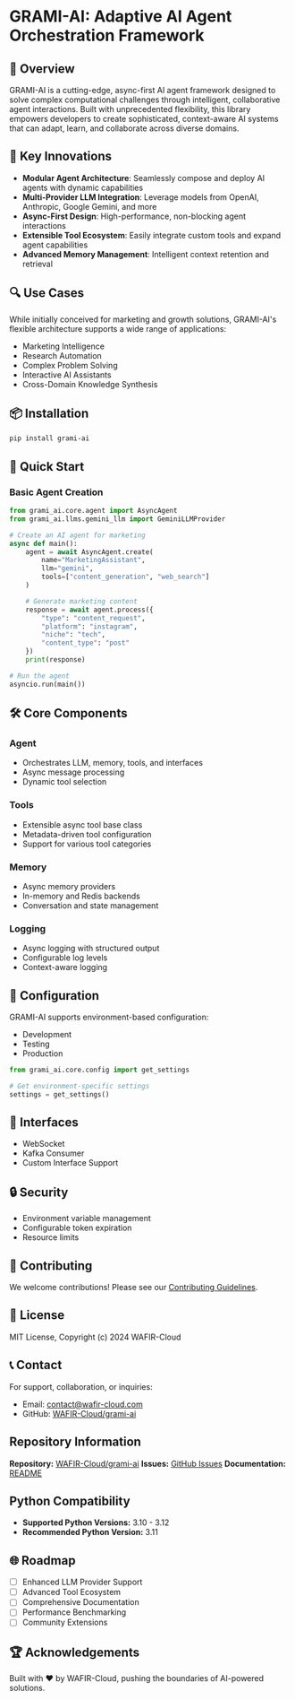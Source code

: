 # GRAMI-AI: Adaptive AI Agent Orchestration Framework

## 🚀 Overview

GRAMI-AI is a cutting-edge, async-first AI agent framework designed to solve complex computational challenges through intelligent, collaborative agent interactions. Built with unprecedented flexibility, this library empowers developers to create sophisticated, context-aware AI systems that can adapt, learn, and collaborate across diverse domains.

## 🌟 Key Innovations

- **Modular Agent Architecture**: Seamlessly compose and deploy AI agents with dynamic capabilities
- **Multi-Provider LLM Integration**: Leverage models from OpenAI, Anthropic, Google Gemini, and more
- **Async-First Design**: High-performance, non-blocking agent interactions
- **Extensible Tool Ecosystem**: Easily integrate custom tools and expand agent capabilities
- **Advanced Memory Management**: Intelligent context retention and retrieval

## 🔍 Use Cases

While initially conceived for marketing and growth solutions, GRAMI-AI's flexible architecture supports a wide range of applications:
- Marketing Intelligence
- Research Automation
- Complex Problem Solving
- Interactive AI Assistants
- Cross-Domain Knowledge Synthesis

## 📦 Installation

```bash
pip install grami-ai
```

## 🚀 Quick Start

### Basic Agent Creation

```python
from grami_ai.core.agent import AsyncAgent
from grami_ai.llms.gemini_llm import GeminiLLMProvider

# Create an AI agent for marketing
async def main():
    agent = await AsyncAgent.create(
        name="MarketingAssistant",
        llm="gemini",
        tools=["content_generation", "web_search"]
    )

    # Generate marketing content
    response = await agent.process({
        "type": "content_request",
        "platform": "instagram",
        "niche": "tech",
        "content_type": "post"
    })
    print(response)

# Run the agent
asyncio.run(main())
```

## 🛠 Core Components

### Agent
- Orchestrates LLM, memory, tools, and interfaces
- Async message processing
- Dynamic tool selection

### Tools
- Extensible async tool base class
- Metadata-driven tool configuration
- Support for various tool categories

### Memory
- Async memory providers
- In-memory and Redis backends
- Conversation and state management

### Logging
- Async logging with structured output
- Configurable log levels
- Context-aware logging

## 🔧 Configuration

GRAMI-AI supports environment-based configuration:
- Development
- Testing
- Production

```python
from grami_ai.core.config import get_settings

# Get environment-specific settings
settings = get_settings()
```

## 📡 Interfaces

- WebSocket
- Kafka Consumer
- Custom Interface Support

## 🔒 Security

- Environment variable management
- Configurable token expiration
- Resource limits

## 🤝 Contributing

We welcome contributions! Please see our [Contributing Guidelines](CONTRIBUTING.md).

## 📄 License

MIT License, Copyright (c) 2024 WAFIR-Cloud

## 📞 Contact

For support, collaboration, or inquiries:
- Email: contact@wafir-cloud.com
- GitHub: [WAFIR-Cloud/grami-ai](https://github.com/WAFIR-Cloud/grami-ai)

## Repository Information

**Repository:** [WAFIR-Cloud/grami-ai](https://github.com/WAFIR-Cloud/grami-ai)
**Issues:** [GitHub Issues](https://github.com/WAFIR-Cloud/grami-ai/issues)
**Documentation:** [README](https://github.com/WAFIR-Cloud/grami-ai/blob/main/README.md)

## Python Compatibility

- **Supported Python Versions:** 3.10 - 3.12
- **Recommended Python Version:** 3.11

## 🌐 Roadmap

- [ ] Enhanced LLM Provider Support
- [ ] Advanced Tool Ecosystem
- [ ] Comprehensive Documentation
- [ ] Performance Benchmarking
- [ ] Community Extensions

## 🏆 Acknowledgements

Built with ❤️ by WAFIR-Cloud, pushing the boundaries of AI-powered solutions.